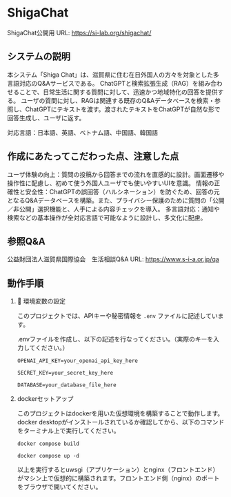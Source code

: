 # ShigaChat
ShigaChat公開用
URL: https://si-lab.org/shigachat/


## システムの説明
本システム「Shiga Chat」は、滋賀県に住む在日外国人の方々を対象とした多言語対応のQ&Aサービスである。
ChatGPTと検索拡張生成（RAG）を組み合わせることで、日常生活に関する質問に対して、迅速かつ地域特化の回答を提供する。
ユーザの質問に対し、RAGは関連する既存のQ&Aデータベースを検索・参照し、ChatGPTにテキストを渡す。渡されたテキストをChatGPTが自然な形で回答生成し、ユーザに返す。

対応言語：日本語、英語、ベトナム語、中国語、韓国語

## 作成にあたってこだわった点、注意した点
ユーザ体験の向上：質問の投稿から回答までの流れを直感的に設計。画面遷移や操作性に配慮し、初めて使う外国人ユーザでも使いやすいUIを意識。
情報の正確性と安全性：ChatGPTの誤回答（ハルシネーション）を防ぐため、回答の元となるQ&Aデータベースを構築。また、プライバシー保護のために質問の「公開／非公開」選択機能と、人手による内容チェックを導入。
多言語対応：通知や検索などの基本操作が全対応言語で可能なように設計し、多文化に配慮。

## 参照Q&A
公益財団法人滋賀県国際協会　生活相談Q&A
URL: https://www.s-i-a.or.jp/qa

## 動作手順

1. 🌱 環境変数の設定

	このプロジェクトでは、APIキーや秘密情報を `.env` ファイルに記述しています。
	
	.envファイルを作成し、以下の記述を行なってください。（実際のキーを入力してください。）
	
	```.env
	OPENAI_API_KEY=your_openai_api_key_here
	
	SECRET_KEY=your_secret_key_here
	
	DATABASE=your_database_file_here
	```
 
  2. dockerセットアップ

		このプロジェクトはdockerを用いた仮想環境を構築することで動作します。docker desktopがインストールされているか確認してから、以下のコマンドをターミナル上で実行してください。
	 
		```
	 	docker compose build
		
	 	docker compose up -d
		```
	 
		以上を実行するとuwsgi（アプリケーション）とnginx（フロントエンド）がマシン上で仮想的に構築されます。フロントエンド側（nginx）のポートをブラウザで開いてください。


